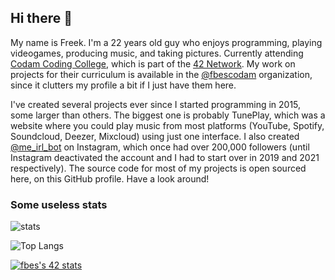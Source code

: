 ## Hi there 👋

My name is Freek. I'm a 22 years old guy who enjoys programming, playing videogames, producing music, and taking pictures. Currently attending [Codam Coding College](https://codam.nl/), which is part of the [42 Network](https://en.wikipedia.org/wiki/42_(school)). My work on projects for their curriculum is available in the [@fbescodam](https://github.com/fbescodam) organization, since it clutters my profile a bit if I just have them here.

I've created several projects ever since I started programming in 2015, some larger than others. The biggest one is probably TunePlay, which was a website where you could play music from most platforms (YouTube, Spotify, Soundcloud, Deezer, Mixcloud) using just one interface. I also created [@me_irl_bot](https://github.com/FreekBes/insta_reddit_bot) on Instagram, which once had over 200,000 followers (until Instagram deactivated the account and I had to start over in 2019 and 2021 respectively). The source code for most of my projects is open sourced here, on this GitHub profile. Have a look around!

### Some useless stats

![stats](https://github-readme-stats.vercel.app/api?username=freekbes&theme=dark&show_icons=true&count_private=true)

![Top Langs](https://github-readme-stats.vercel.app/api/top-langs/?username=freekbes&theme=dark&layout=compact&count_private=true)

[![fbes's 42 stats](https://badge42.herokuapp.com/api/stats/fbes?privacyEmail=true)](https://profile.intra.42.fr/users/fbes)
